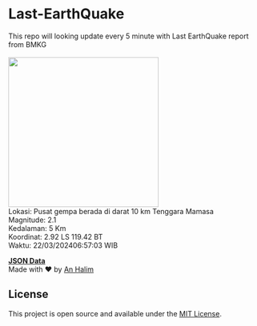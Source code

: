 # Last-EarthQuake
This repo will looking update every 5 minute with Last EarthQuake report from BMKG
<br>
<br>
<img src="https://static.bmkg.go.id/20240322065703.mmi.jpg" width="300"/>
<br>
Lokasi: Pusat gempa berada di darat 10 km Tenggara Mamasa <br>
Magnitude: 2.1 <br>
Kedalaman: 5 Km <br>
Koordinat: 2.92 LS 119.42 BT <br>
Waktu: 22/03/202406:57:03 WIB <br>

<a href="./data/data.json">**JSON Data**</a>
<br>
Made with ❤️ by <a href="https://github.com/an-halim">An Halim</a>
## License

This project is open source and available under the [MIT License](LICENSE).
